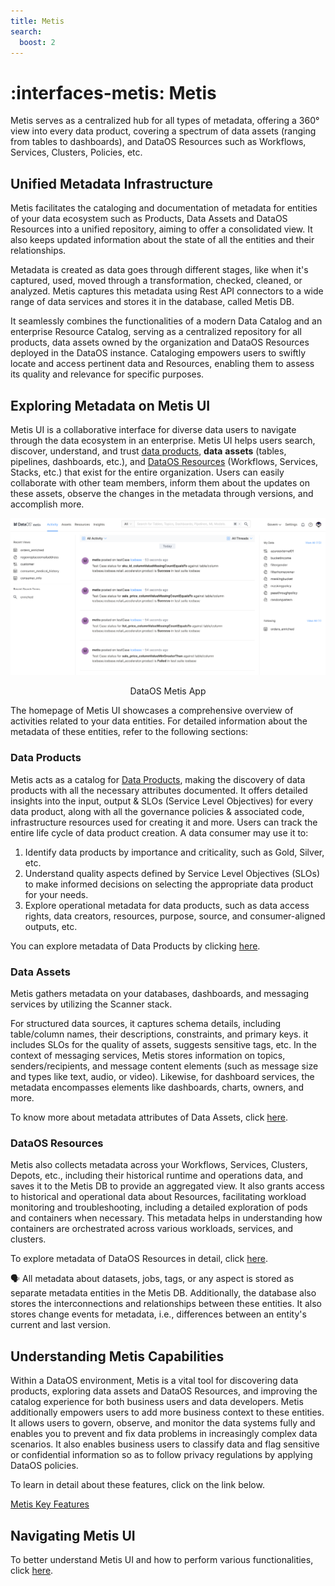 ```yaml
---
title: Metis
search:
  boost: 2
---
```


# :interfaces-metis: Metis

Metis serves as a centralized hub for all types of metadata, offering a 360° view into every data product, covering a spectrum of data assets (ranging from tables to dashboards), and DataOS Resources such as Workflows, Services, Clusters, Policies, etc.

## **Unified Metadata Infrastructure**

Metis facilitates the cataloging and documentation of metadata for entities of your data ecosystem such as Products, Data Assets and DataOS Resources into a unified repository, aiming to offer a consolidated view. It also keeps updated information about the state of all the entities and their relationships.

Metadata is created as data goes through different stages, like when it's captured, used, moved through a transformation, checked, cleaned, or analyzed. Metis captures this metadata using Rest API connectors to a wide range of data services and stores it in the database, called Metis DB. 

It seamlessly combines the functionalities of a modern Data Catalog and an enterprise Resource Catalog, serving as a centralized repository for all products, data assets owned by the organization and DataOS Resources deployed in the DataOS instance. Cataloging empowers users to swiftly locate and access pertinent data and Resources, enabling them to assess its quality and relevance for specific purposes. 

## Exploring Metadata on Metis UI

Metis UI is a collaborative interface for diverse data users to navigate through the data ecosystem in an enterprise. Metis UI helps users search, discover, understand, and trust [data products](/products/data_product/), **data** **assets** (tables, pipelines, dashboards, etc.), and [DataOS Resources](/resources/) (Workflows, Services, Stacks, etc.) that exist for the entire organization. Users can easily collaborate with other team members, inform them about the updates on these assets, observe the changes in the metadata through versions, and accomplish more.

![Metis UI](/interfaces/metis/metis.png)
<figcaption align = "center"> DataOS Metis App </figcaption>

The homepage of Metis UI showcases a comprehensive overview of activities related to your data entities. For detailed information about the metadata of these entities, refer to the following sections:

### **Data Products**

Metis acts as a catalog for [Data Products](/products/data_product/), making the discovery of data products with all the necessary attributes documented. It offers detailed insights into the input, output & SLOs (Service Level Objectives) for every data product, along with all the governance policies & associated code, infrastructure resources used for creating it and more. Users can track the entire life cycle of data product creation.  A data consumer may use it to:

1. Identify data products by importance and criticality, such as Gold, Silver, etc. 
2. Understand quality aspects defined by Service Level Objectives (SLOs) to make informed decisions on selecting the appropriate data product for your needs.
3. Explore operational metadata for data products, such as data access rights, data creators, resources, purpose, source, and consumer-aligned outputs, etc.

You can explore metadata of Data Products by clicking [here](/interfaces/metis/metis_ui_products/).

### **Data Assets**

Metis gathers metadata on your databases, dashboards, and messaging services by utilizing the Scanner stack.

For structured data sources, it captures schema details, including table/column names, their descriptions, constraints, and primary keys. it includes SLOs for the quality of assets, suggests sensitive tags, etc. In the context of messaging services, Metis stores information on topics, senders/recipients, and message content elements (such as message size and types like text, audio, or video). Likewise, for dashboard services, the metadata encompasses elements like dashboards, charts, owners, and more.

To know more about metadata attributes of Data Assets, click [here](/interfaces/metis/metis_ui_assets/).

### **DataOS Resources**

Metis also collects metadata across your Workflows, Services, Clusters, Depots, etc., including their historical runtime and operations data, and saves it to the Metis DB to provide an aggregated view. 
It also grants access to historical and operational data about Resources, facilitating workload monitoring and troubleshooting, including a detailed exploration of pods and containers when necessary. This metadata helps in understanding how containers are orchestrated across various workloads, services, and clusters.

To explore metadata of DataOS Resources in detail, click [here](/interfaces/metis/metis_ui_resources/).

<aside class="callout">
🗣 All metadata about datasets, jobs, tags, or any aspect is stored as separate metadata entities in the Metis DB. Additionally, the database also stores the interconnections and relationships between these entities. It also stores change events for metadata, i.e., differences between an entity's current and last version.

</aside>

## Understanding Metis Capabilities

Within a DataOS environment, Metis is a vital tool for discovering data products, exploring data assets and DataOS Resources, and improving the catalog experience for both business users and data developers. Metis additionally empowers users to add more business context to these entities. It allows users to govern, observe, and monitor the data systems fully and enables you to prevent and fix data problems in increasingly complex data scenarios. It also enables business users to classify data  and flag sensitive or confidential information so as to follow privacy regulations by applying DataOS policies.

To learn in detail about these features, click on the link below.

[Metis Key Features](/interfaces/metis/metis_features/)

## Navigating Metis UI
To better understand Metis UI and how to perform various functionalities, click [here](/interfaces/metis/navigating_metis_ui_how_to_guide/).












